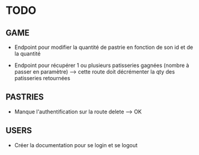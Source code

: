 # TODO

## GAME

- Endpoint pour modifier la quantité de pastrie en fonction de son id et de la quantité

- Endpoint pour récupérer 1 ou plusieurs patisseries gagnées (nombre à passer en paramètre) --> cette route doit décrémenter la qty des patisseries retournées

## PASTRIES
- Manque l'authentification sur la route delete --> OK

## USERS
- Créer la documentation pour se login et se logout
